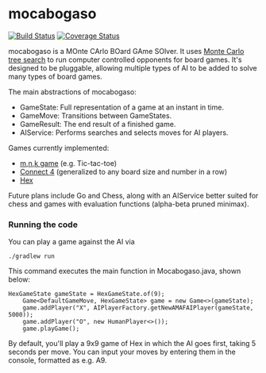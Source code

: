 # mocabogaso

[![Build Status](https://travis-ci.org/sandorw/mocabogaso.svg?branch=develop)](https://travis-ci.org/sandorw/mocabogaso)
[![Coverage Status](https://coveralls.io/repos/sandorw/mocabogaso/badge.svg?branch=develop&service=github)](https://coveralls.io/github/sandorw/mocabogaso?branch=develop)

mocabogaso is a MOnte CArlo BOard GAme SOlver. It uses [Monte Carlo tree search](https://en.wikipedia.org/wiki/Monte_Carlo_tree_search) to run computer controlled opponents for board games. It's designed to be pluggable, allowing multiple types of AI to be added to solve many types of board games.

The main abstractions of mocabogaso:
 - GameState: Full representation of a game at an instant in time.
 - GameMove: Transitions between GameStates.
 - GameResult: The end result of a finished game.
 - AIService: Performs searches and selects moves for AI players.

Games currently implemented:
 - [m,n,k game](https://en.wikipedia.org/wiki/M,n,k-game) (e.g. Tic-tac-toe)
 - [Connect 4](https://en.wikipedia.org/wiki/Connect_Four) (generalized to any board size and number in a row)
 - [Hex](https://en.wikipedia.org/wiki/Hex_(board_game))

Future plans include Go and Chess, along with an AIService better suited for chess and games with evaluation functions (alpha-beta pruned minimax).

### Running the code

You can play a game against the AI via

	./gradlew run

This command executes the main function in Mocabogaso.java, shown below:

	HexGameState gameState = HexGameState.of(9);
        Game<DefaultGameMove, HexGameState> game = new Game<>(gameState);
        game.addPlayer("X", AIPlayerFactory.getNewAMAFAIPlayer(gameState, 5000));
        game.addPlayer("O", new HumanPlayer<>());
        game.playGame();

By default, you'll play a 9x9 game of Hex in which the AI goes first, taking 5 seconds per move. You can input your moves by entering them in the console, formatted as e.g. A9.
